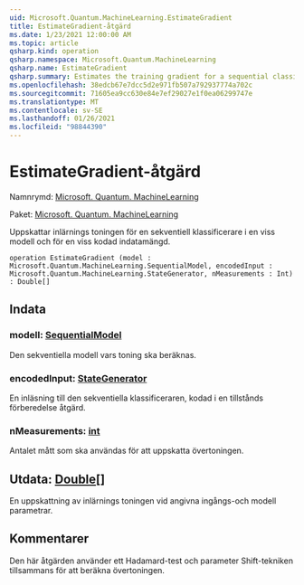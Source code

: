 ```yaml
---
uid: Microsoft.Quantum.MachineLearning.EstimateGradient
title: EstimateGradient-åtgärd
ms.date: 1/23/2021 12:00:00 AM
ms.topic: article
qsharp.kind: operation
qsharp.namespace: Microsoft.Quantum.MachineLearning
qsharp.name: EstimateGradient
qsharp.summary: Estimates the training gradient for a sequential classifier at a particular model and for a given encoded input.
ms.openlocfilehash: 38edcb67e7dcc5d2e971fb507a792937774a702c
ms.sourcegitcommit: 71605ea9cc630e84e7ef29027e1f0ea06299747e
ms.translationtype: MT
ms.contentlocale: sv-SE
ms.lasthandoff: 01/26/2021
ms.locfileid: "98844390"
---
```

# <a name="estimategradient-operation"></a>EstimateGradient-åtgärd

Namnrymd: [Microsoft. Quantum. MachineLearning](xref:Microsoft.Quantum.MachineLearning)

Paket: [Microsoft. Quantum. MachineLearning](https://nuget.org/packages/Microsoft.Quantum.MachineLearning)


Uppskattar inlärnings toningen för en sekventiell klassificerare i en viss modell och för en viss kodad indatamängd.

```qsharp
operation EstimateGradient (model : Microsoft.Quantum.MachineLearning.SequentialModel, encodedInput : Microsoft.Quantum.MachineLearning.StateGenerator, nMeasurements : Int) : Double[]
```


## <a name="input"></a>Indata

### <a name="model--sequentialmodel"></a>modell: [SequentialModel](xref:Microsoft.Quantum.MachineLearning.SequentialModel)

Den sekventiella modell vars toning ska beräknas.


### <a name="encodedinput--stategenerator"></a>encodedInput: [StateGenerator](xref:Microsoft.Quantum.MachineLearning.StateGenerator)

En inläsning till den sekventiella klassificeraren, kodad i en tillstånds förberedelse åtgärd.


### <a name="nmeasurements--int"></a>nMeasurements: [int](xref:microsoft.quantum.lang-ref.int)

Antalet mått som ska användas för att uppskatta övertoningen.



## <a name="output--double"></a>Utdata: [Double](xref:microsoft.quantum.lang-ref.double)[]

En uppskattning av inlärnings toningen vid angivna ingångs-och modell parametrar.

## <a name="remarks"></a>Kommentarer

Den här åtgärden använder ett Hadamard-test och parameter Shift-tekniken tillsammans för att beräkna övertoningen.